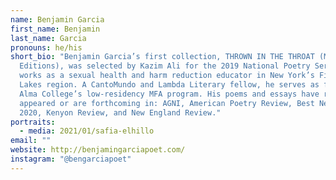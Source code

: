 ```yaml
---
name: Benjamin Garcia
first_name: Benjamin
last_name: Garcia
pronouns: he/his
short_bio: "Benjamin Garcia’s first collection, THROWN IN THE THROAT (Milkweed
  Editions), was selected by Kazim Ali for the 2019 National Poetry Series. He
  works as a sexual health and harm reduction educator in New York’s Finger
  Lakes region. A CantoMundo and Lambda Literary fellow, he serves as faculty at
  Alma College’s low-residency MFA program. His poems and essays have recently
  appeared or are forthcoming in: AGNI, American Poetry Review, Best New Poets
  2020, Kenyon Review, and New England Review."
portraits:
  - media: 2021/01/safia-elhillo
email: ""
website: http://benjamingarciapoet.com/
instagram: "@bengarciapoet"
---
```

